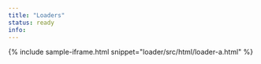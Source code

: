 ```yaml
---
title: "Loaders"
status: ready
info:
---
```


{% include sample-iframe.html snippet="loader/src/html/loader-a.html" %}